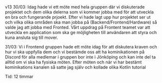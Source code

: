v13 
30/03: Idag hade vi ett möte med hela gruppen där vi diskuterade projektet och dem olika delerna som vi kommer jobba med för att utveckla en bra och fungerande prjoekt. Efter vi hade lagt upp hur projektet ser ut och vilka olika områden ska man jobba på (Backend/Frontend/Hardware) så valde jag att jobba med Fronted. Vårt uppdrag på Frontent teamet var att utveckla en application som ska ge möjligheten till användaren att styra och kuna ansluta sig till mover.

31/03: Vi i Frontend gruppen hade ett möte idag för att diskutera kraven och hur vi ska uppfylla dem och vi bestämde oss att ha kominikationen på Discord för alla medlemar i gruppen bor inte i Jönköping och kan inte del ta alltid om vi ska ha fysiska möten. Efter möten och när vi har bestämt kominikations kanalen så satte jag själv och kollade olika Kotlin tutorial

Tid: 12 timmar
